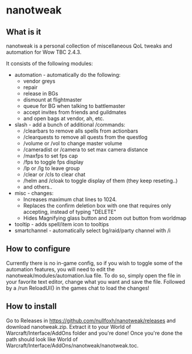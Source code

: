 # nanotweak

## What is it

nanotweak is a personal collection of miscellaneous QoL tweaks and automation for Wow TBC 2.4.3.

It consists of the following modules:

* automation - automatically do the following:
    * vendor greys
    * repair
    * release in BGs
    * dismount at flightmaster
    * queue for BG when talking to battlemaster
    * accept invites from friends and guildmates
    * and open bags at vendor, ah, etc.
* slash - add a bunch of additional /commands: 
    * /clearbars to remove alls spells from actionbars
    * /clearquests to remove all quests from the questlog
    * /volume or /vol to change master volume
    * /cameradist or /camera to set max camera distance
    * /maxfps to set fps cap
    * /fps to toggle fps display
	* /lp or /lg to leave group
    * /clear or /cls to clear chat
    * /helm and /cloak to toggle display of them (they keep reseting..)
    * and others..
* misc - changes:
    * Increases maximum chat lines to 1024.
    * Replaces the confirm deletion box with one that requires only accepting, instead of typing "DELETE"
    * Hides Magnifying glass button and zoom out button from worldmap
* tooltip - adds spell/item icon to tooltips
* smartchannel - automatically select bg/raid/party channel with /i


## How to configure

Currently there is no in-game config, so if you wish to toggle some of the automation features, you will need to edit the nanotweak/modules/automation.lua file.
To do so, simply open the file in your favorite text editor, change what you want and save the file. Followed by a /run ReloadUI() in the games chat to load the changes!

## How to install

Go to Releases in https://github.com/nullfoxh/nanotweak/releases and download nanotweak.zip. Extract it to your World of Warcraft/Interface/AddOns folder and you're done! Once you're done the path should look like World of Warcraft/Interface/AddOns/nanotweak/nanotweak.toc.
